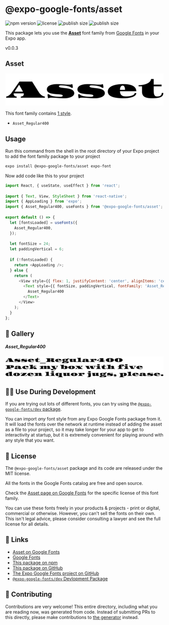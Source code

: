 # @expo-google-fonts/asset

![npm version](https://flat.badgen.net/npm/v/@expo-google-fonts/asset)
![license](https://flat.badgen.net/github/license/expo/google-fonts)
![publish size](https://flat.badgen.net/packagephobia/install/@expo-google-fonts/asset)
![publish size](https://flat.badgen.net/packagephobia/publish/@expo-google-fonts/asset)

This package lets you use the [**Asset**](https://fonts.google.com/specimen/Asset) font family from [Google Fonts](https://fonts.google.com/) in your Expo app.

v0.0.3

## Asset

![Asset](./font-family.png)

This font family contains [1 style](#-gallery).

- `Asset_Regular400`

## Usage

Run this command from the shell in the root directory of your Expo project to add the font family package to your project
```sh
expo install @expo-google-fonts/asset expo-font
```

Now add code like this to your project
```js
import React, { useState, useEffect } from 'react';

import { Text, View, StyleSheet } from 'react-native';
import { AppLoading } from 'expo';
import { Asset_Regular400, useFonts } from '@expo-google-fonts/asset';

export default () => {
  let [fontsLoaded] = useFonts({
    Asset_Regular400,
  });

  let fontSize = 24;
  let paddingVertical = 6;

  if (!fontsLoaded) {
    return <AppLoading />;
  } else {
    return (
      <View style={{ flex: 1, justifyContent: 'center', alignItems: 'center' }}>
        <Text style={{ fontSize, paddingVertical, fontFamily: 'Asset_Regular400' }}>
          Asset_Regular400
        </Text>
      </View>
    );
  }
};

```

## 🔡 Gallery

##### Asset_Regular400
![Asset_Regular400](./6423261d7b23d05ef705ee59a0151076feed8408f637b04693272b767ac6cfd5.ttf.png)


## 👩‍💻 Use During Development

If you are trying out lots of different fonts, you can try using the [`@expo-google-fonts/dev` package](https://github.com/expo/google-fonts/tree/master/font-packages/dev#readme).

You can import *any* font style from any Expo Google Fonts package from it. It will load the fonts
over the network at runtime instead of adding the asset as a file to your project, so it may take longer
for your app to get to interactivity at startup, but it is extremely convenient
for playing around with any style that you want.

## 📖 License

The `@expo-google-fonts/asset` package and its code are released under the MIT license.

All the fonts in the Google Fonts catalog are free and open source.

Check the [Asset page on Google Fonts](https://fonts.google.com/specimen/Asset) for the specific license of this font family.

You can use these fonts freely in your products & projects - print or digital, commercial or otherwise. However, you can't sell the fonts on their own. This isn't legal advice, please consider consulting a lawyer and see the full license for all details.

## 🔗 Links

- [Asset on Google Fonts](https://fonts.google.com/specimen/Asset)
- [Google Fonts](https://fonts.google.com/)
- [This package on npm](https://www.npmjs.com/package/@expo-google-fonts/asset)
- [This package on GitHub](https://github.com/expo/google-fonts/tree/master/font-packages/asset)
- [The Expo Google Fonts project on GitHub](https://github.com/expo/google-fonts)
- [`@expo-google-fonts/dev` Devlopment Package](https://github.com/expo/google-fonts/tree/master/font-packages/dev)


## 🤝 Contributing

Contributions are very welcome! This entire directory, including what you are reading now, was generated from code. Instead of submitting PRs to this directly, please make contributions to [the generator](https://github.com/expo/google-fonts/tree/master/packages/generator) instead.
